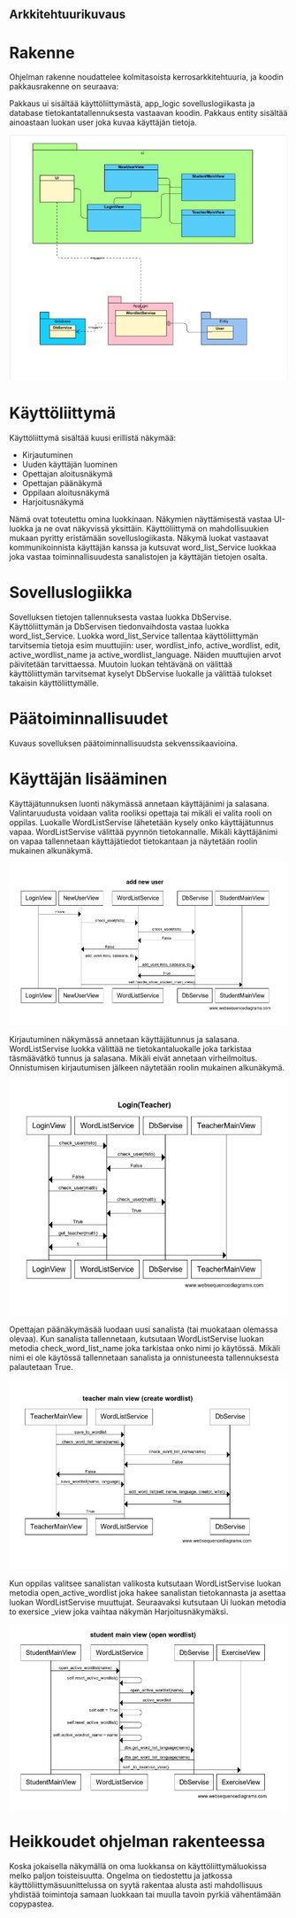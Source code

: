 ## Arkkitehtuurikuvaus

# Rakenne

Ohjelman rakenne noudattelee kolmitasoista kerrosarkkitehtuuria, ja koodin pakkausrakenne on seuraava:


Pakkaus ui sisältää käyttöliittymästä, app_logic sovelluslogiikasta ja database tietokantatallennuksesta vastaavan koodin. Pakkaus entity sisältää ainoastaan luokan user joka kuvaa käyttäjän tietoja.


!["luokka/pakkauskaavio"](kuvat/pakkauskaavio.png)

# Käyttöliittymä

Käyttöliittymä sisältää kuusi erillistä näkymää:

- Kirjautuminen
- Uuden käyttäjän luominen
- Opettajan aloitusnäkymä
- Opettajan päänäkymä
- Oppilaan aloitusnäkymä
- Harjoitusnäkymä

Nämä ovat toteutettu omina luokkinaan. Näkymien näyttämisestä vastaa UI-luokka ja ne ovat näkyvissä yksittäin. Käyttöliittymä on mahdollisuukien mukaan pyritty eristämään sovelluslogiikasta. Näkymä luokat vastaavat kommunikoinnista käyttäjän kanssa ja kutsuvat word_list_Service luokkaa joka vastaa toiminnallisuudesta sanalistojen ja käyttäjän tietojen osalta.

# Sovelluslogiikka

Sovelluksen tietojen tallennuksesta vastaa luokka DbServise. Käyttöliittymän ja DbServisen tiedonvaihdosta vastaa luokka word_list_Service. Luokka word_list_Service tallentaa käyttöliittymän tarvitsemia tietoja esim muuttujiin: user, wordlist_info, active_wordlist, edit, active_wordlist_name ja active_wordlist_language. Näiden muuttujien arvot päivitetään tarvittaessa. Muutoin luokan tehtävänä on välittää käyttöliittymän tarvitsemat kyselyt DbServise luokalle ja välittää tulokset takaisin käyttöliittymälle.

# Päätoiminnallisuudet

Kuvaus sovelluksen päätoiminnallisuudsta sekvenssikaavioina.

# Käyttäjän lisääminen

Käyttäjätunnuksen luonti näkymässä annetaan käyttäjänimi ja salasana. Valintaruudusta voidaan valita rooliksi opettaja tai mikäli ei valita rooli on oppilas. Luokalle WordListServise lähetetään kysely onko käyttäjätunnus vapaa. WordListServise välittää pyynnön tietokannalle. Mikäli käyttäjänimi on vapaa tallennetaan käyttäjätiedot tietokantaan ja näytetään roolin mukainen alkunäkymä.

!["sekvenssikaavio AddNewUser"](kuvat/AddNewUser.png)

Kirjautuminen näkymässä annetaan käyttäjätunnus ja salasana. WordListServise luokka välittää ne tietokantaluokalle joka tarkistaa täsmäävätkö tunnus ja salasana. Mikäli eivät annetaan virheilmoitus. Onnistumisen kirjautumisen jälkeen näytetään roolin mukainen alkunäkymä.

!["sekvenssikaavio Login"](kuvat/Login(Teacher).png)


Opettajan päänäkymäsää luodaan uusi sanalista (tai muokataan olemassa olevaa). Kun sanalista tallennetaan, kutsutaan WordListServise luokan metodia check_word_list_name joka tarkistaa onko nimi jo käytössä. Mikäli nimi ei ole käytössä tallennetaan sanalista ja onnistuneesta tallennuksesta palautetaan True.

!["sekvenssikaavio TeacherMainView"](kuvat/TeacherMainView.png)

Kun oppilas valitsee sanalistan valikosta kutsutaan WordListServise luokan metodia open_active_wordlist joka hakee sanalistan tietokannasta ja asettaa luokan WordListServise muuttujat. Seuraavaksi kutsutaan Ui luokan metodia to exersice _view joka vaihtaa näkymän Harjoitusnäkymäksi.

!["sekvenssikaavio Open_wordlist"](kuvat/open_wordlist.png)


# Heikkoudet ohjelman rakenteessa

Koska jokaisella näkymällä on oma luokkansa on käyttöliittymäluokissa melko paljon toisteisuutta. Ongelma on tiedostettu ja jatkossa käyttöliittymäsuunittelussa on syytä rakentaa alusta asti mahdollisuus yhdistää toimintoja samaan luokkaan tai muulla tavoin pyrkiä vähentämään copypastea.



